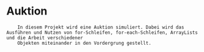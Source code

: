 # Auktion
        In diesem Projekt wird eine Auktion simuliert. Dabei wird das Ausführen und Nutzen von for-Schleifen, for-each-Schleifen, ArrayLists und die Arbeit verschiedener
        Objekten miteinander in den Vordergrung gestellt.
